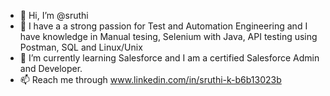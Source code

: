 - 👋 Hi, I’m @sruthi
- 👀 I have a a strong passion for Test and Automation Engineering and I have knowledge in Manual tesing, Selenium with Java, API testing using Postman, SQL and Linux/Unix 
- 🌱 I’m currently learning Salesforce and I am a certified Salesforce Admin and Developer.
- 📫 Reach me through www.linkedin.com/in/sruthi-k-b6b13023b


<!---
sruthijk/sruthijk is a ✨ special ✨ repository because its `README.md` (this file) appears on your GitHub profile.
You can click the Preview link to take a look at your changes.
--->
